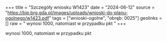 +++
title = "Szczegóły wniosku W1423"
date = "2024-06-12"
source = "https://bip.brg.gda.pl/images/uploads/wnioski-do-planu-ogolnego/w1423.pdf"
tags = ["wnioski-ogolne", "obręb: 0025"]
geolinks = []
raw = " wynosi 1000, natomiast w przypadku pkt "
+++

 wynosi 1000, natomiast w przypadku pkt 


